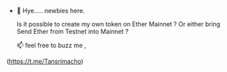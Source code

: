 - 👋 Hye..... newbies here.

    Is it possible to create my own token on Ether Mainnet ?
    Or either bring Send Ether from Testnet into Mainnet ?
    
  📫 feel free to buzz me , 

 (https://t.me/Tansrimacho)
